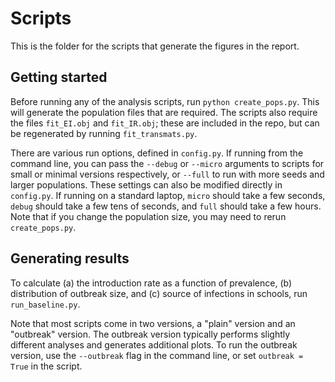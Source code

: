 # Scripts

This is the folder for the scripts that generate the figures in the report.

## Getting started

Before running any of the analysis scripts, run `python create_pops.py`. This will generate the population files that are required. The scripts also require the files `fit_EI.obj` and `fit_IR.obj`; these are included in the repo, but can be regenerated by running `fit_transmats.py`.

There are various run options, defined in `config.py`. If running from the command line, you can pass the `--debug` or `--micro` arguments to scripts for small or minimal versions respectively, or `--full` to run with more seeds and larger populations. These settings can also be modified directly in `config.py`. If running on a standard laptop, `micro` should take a few seconds, `debug` should take a few tens of seconds, and `full` should take a few hours. Note that if you change the population size, you may need to rerun `create_pops.py`.

## Generating results

To calculate (a) the introduction rate as a function of prevalence, (b) distribution of outbreak size, and (c) source of infections in schools, run `run_baseline.py`. 

Note that most scripts come in two versions, a "plain" version and an "outbreak" version. The outbreak version typically performs slightly different analyses and generates additional plots. To run the outbreak version, use the `--outbreak` flag in the command line, or set `outbreak = True` in the script.